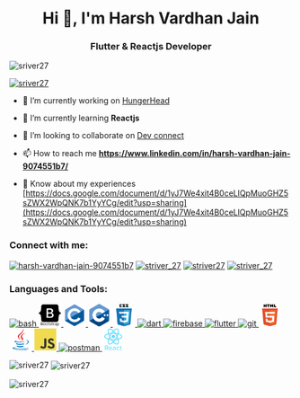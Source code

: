 <h1 align="center">Hi 👋, I'm Harsh Vardhan Jain</h1>
<h3 align="center">Flutter & Reactjs Developer</h3>

<p align="left"> <img src="https://komarev.com/ghpvc/?username=sriver27&label=Profile%20views&color=0e75b6&style=flat" alt="sriver27" /> </p>

<p align="left"> <a href="https://github.com/ryo-ma/github-profile-trophy"><img src="https://github-profile-trophy.vercel.app/?username=sriver27" alt="sriver27" /></a> </p>

- 🔭 I’m currently working on [HungerHead](https://github.com/Sriver27/HungerHead)

- 🌱 I’m currently learning **Reactjs**

- 👯 I’m looking to collaborate on [Dev connect](https://github.com/Sriver27/FlutterDev/tree/main/dev_connect)

- 📫 How to reach me **https://www.linkedin.com/in/harsh-vardhan-jain-9074551b7/**

- 📄 Know about my experiences [https://docs.google.com/document/d/1yJ7We4xit4B0ceLlQpMuoGHZ5sZWX2WpQNK7b1YyYCg/edit?usp=sharing](https://docs.google.com/document/d/1yJ7We4xit4B0ceLlQpMuoGHZ5sZWX2WpQNK7b1YyYCg/edit?usp=sharing)

<h3 align="left">Connect with me:</h3>
<p align="left">
<a href="https://linkedin.com/in/harsh-vardhan-jain-9074551b7" target="blank"><img align="center" src="https://raw.githubusercontent.com/rahuldkjain/github-profile-readme-generator/master/src/images/icons/Social/linked-in-alt.svg" alt="harsh-vardhan-jain-9074551b7" height="30" width="40" /></a>
<a href="https://instagram.com/striver_27" target="blank"><img align="center" src="https://raw.githubusercontent.com/rahuldkjain/github-profile-readme-generator/master/src/images/icons/Social/instagram.svg" alt="striver_27" height="30" width="40" /></a>
<a href="https://www.leetcode.com/striver27" target="blank"><img align="center" src="https://raw.githubusercontent.com/rahuldkjain/github-profile-readme-generator/master/src/images/icons/Social/leet-code.svg" alt="striver27" height="30" width="40" /></a>
<a href="https://auth.geeksforgeeks.org/user/striver_27" target="blank"><img align="center" src="https://raw.githubusercontent.com/rahuldkjain/github-profile-readme-generator/master/src/images/icons/Social/geeks-for-geeks.svg" alt="striver_27" height="30" width="40" /></a>
</p>

<h3 align="left">Languages and Tools:</h3>
<p align="left"> <a href="https://www.gnu.org/software/bash/" target="_blank" rel="noreferrer"> <img src="https://www.vectorlogo.zone/logos/gnu_bash/gnu_bash-icon.svg" alt="bash" width="40" height="40"/> </a> <a href="https://getbootstrap.com" target="_blank" rel="noreferrer"> <img src="https://raw.githubusercontent.com/devicons/devicon/master/icons/bootstrap/bootstrap-plain-wordmark.svg" alt="bootstrap" width="40" height="40"/> </a> <a href="https://www.cprogramming.com/" target="_blank" rel="noreferrer"> <img src="https://raw.githubusercontent.com/devicons/devicon/master/icons/c/c-original.svg" alt="c" width="40" height="40"/> </a> <a href="https://www.w3schools.com/cpp/" target="_blank" rel="noreferrer"> <img src="https://raw.githubusercontent.com/devicons/devicon/master/icons/cplusplus/cplusplus-original.svg" alt="cplusplus" width="40" height="40"/> </a> <a href="https://www.w3schools.com/css/" target="_blank" rel="noreferrer"> <img src="https://raw.githubusercontent.com/devicons/devicon/master/icons/css3/css3-original-wordmark.svg" alt="css3" width="40" height="40"/> </a> <a href="https://dart.dev" target="_blank" rel="noreferrer"> <img src="https://www.vectorlogo.zone/logos/dartlang/dartlang-icon.svg" alt="dart" width="40" height="40"/> </a> <a href="https://firebase.google.com/" target="_blank" rel="noreferrer"> <img src="https://www.vectorlogo.zone/logos/firebase/firebase-icon.svg" alt="firebase" width="40" height="40"/> </a> <a href="https://flutter.dev" target="_blank" rel="noreferrer"> <img src="https://www.vectorlogo.zone/logos/flutterio/flutterio-icon.svg" alt="flutter" width="40" height="40"/> </a> <a href="https://git-scm.com/" target="_blank" rel="noreferrer"> <img src="https://www.vectorlogo.zone/logos/git-scm/git-scm-icon.svg" alt="git" width="40" height="40"/> </a> <a href="https://www.w3.org/html/" target="_blank" rel="noreferrer"> <img src="https://raw.githubusercontent.com/devicons/devicon/master/icons/html5/html5-original-wordmark.svg" alt="html5" width="40" height="40"/> </a> <a href="https://www.java.com" target="_blank" rel="noreferrer"> <img src="https://raw.githubusercontent.com/devicons/devicon/master/icons/java/java-original.svg" alt="java" width="40" height="40"/> </a> <a href="https://developer.mozilla.org/en-US/docs/Web/JavaScript" target="_blank" rel="noreferrer"> <img src="https://raw.githubusercontent.com/devicons/devicon/master/icons/javascript/javascript-original.svg" alt="javascript" width="40" height="40"/> </a> <a href="https://postman.com" target="_blank" rel="noreferrer"> <img src="https://www.vectorlogo.zone/logos/getpostman/getpostman-icon.svg" alt="postman" width="40" height="40"/> </a> <a href="https://reactjs.org/" target="_blank" rel="noreferrer"> <img src="https://raw.githubusercontent.com/devicons/devicon/master/icons/react/react-original-wordmark.svg" alt="react" width="40" height="40"/> </a> </p>

<p><img align="left" src="https://github-readme-stats.vercel.app/api/top-langs?username=sriver27&show_icons=true&locale=en&layout=compact" alt="sriver27" /></p>

<p>&nbsp;<img align="center" src="https://github-readme-stats.vercel.app/api?username=sriver27&show_icons=true&locale=en" alt="sriver27" /></p>

<p><img align="center" src="https://github-readme-streak-stats.herokuapp.com/?user=sriver27&" alt="sriver27" /></p>
